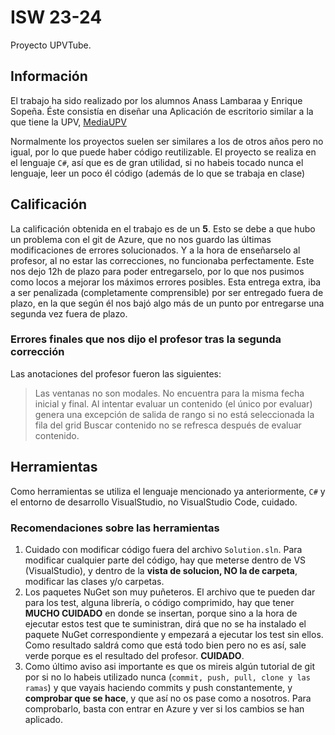 # ISW 23-24

Proyecto UPVTube.


## Información

El trabajo ha sido realizado por los alumnos Anass Lambaraa y Enrique Sopeña. 
Éste consistía en diseñar una Aplicación de escritorio similar a la que tiene la UPV, [MediaUPV](https://media.upv.es)

Normalmente los proyectos suelen ser similares a los de otros años pero no igual, por lo que puede haber código reutilizable. 
El proyecto se realiza en el lenguaje `C#`, así que es de gran utilidad, si no habeis tocado nunca el lenguaje, leer un poco él código (además de lo que se trabaja en clase)


## Calificación 

La calificación obtenida en el trabajo es de un **5**. Esto se debe a que hubo un problema con el git de Azure, que no nos guardo las últimas modificaciones de errores solucionados. Y a la hora de enseñarselo al profesor, al no estar las correcciones, no funcionaba perfectamente. 
Este nos dejo 12h de plazo para poder entregarselo, por lo que nos pusimos como locos a mejorar los máximos errores posibles. 
Esta entrega extra, iba a ser penalizada (completamente comprensible) por ser entregado fuera de plazo, en la que según él nos bajó algo más de un punto por entregarse una segunda vez fuera de plazo.
### Errores finales que nos dijo el profesor tras la segunda corrección
Las anotaciones del profesor fueron las siguientes:
> Las ventanas  no son modales. 
> No encuentra para la misma fecha inicial y final.
> Al intentar evaluar un contenido (el único por evaluar) genera una excepción de salida de rango si no está seleccionada la fila del grid
> Buscar contenido no se refresca después de evaluar contenido.


## Herramientas

Como herramientas se utiliza el lenguaje mencionado ya anteriormente, `C#` y el entorno de desarrollo VisualStudio, no VisualStudio Code, cuidado.


### Recomendaciones sobre las herramientas
1. Cuidado con modificar código fuera del archivo `Solution.sln`. Para modificar cualquier parte del código, hay que meterse dentro de VS (VisualStudio), y dentro de la **vista de solucion, NO la de carpeta**, modificar las clases y/o carpetas. 
2. Los paquetes NuGet son muy puñeteros. El archivo que te pueden dar para los test, alguna librería, o código comprimido, hay que tener **MUCHO CUIDADO** en donde se insertan, porque sino a la hora de ejecutar estos test que te suministran, dirá que no se ha instalado el paquete NuGet correspondiente y empezará a ejecutar los test sin ellos. Como resultado saldrá como que está todo bien pero no es así, sale verde porque es el resultado del profesor. **CUIDADO**.
3. Como último aviso asi importante es que os mireis algún tutorial de git por si no lo habeis utilizado nunca (`commit, push, pull, clone y las ramas`) y que vayais haciendo commits y push constantemente, y **comprobar que se hace**, y que así no os pase como a nosotros. Para comprobarlo, basta con entrar en Azure y ver si los cambios se han aplicado. 